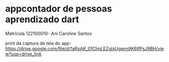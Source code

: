 # appcontador de pessoas aprendizado dart
Matrícula 122100010- Ani Caroline Santos

print da captura de tela do app- https://drive.google.com/file/d/1aRxAK_01CImLEZglxUgwm9K6IfPsJ9BH/view?usp=drive_link
